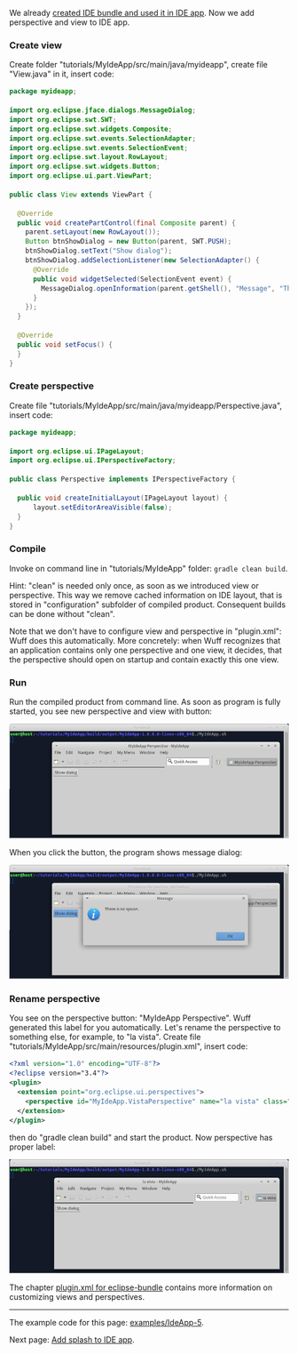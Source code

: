 We already [created IDE bundle and used it in IDE app](Create-IDE-bundle-and-use-it-in-IDE-app). Now we add perspective and view to IDE app.

### Create view

Create folder "tutorials/MyIdeApp/src/main/java/myideapp", create file "View.java" in it, insert code:

```java
package myideapp;

import org.eclipse.jface.dialogs.MessageDialog;
import org.eclipse.swt.SWT;
import org.eclipse.swt.widgets.Composite;
import org.eclipse.swt.events.SelectionAdapter;
import org.eclipse.swt.events.SelectionEvent;
import org.eclipse.swt.layout.RowLayout;
import org.eclipse.swt.widgets.Button;
import org.eclipse.ui.part.ViewPart;

public class View extends ViewPart {

  @Override
  public void createPartControl(final Composite parent) {
    parent.setLayout(new RowLayout());
    Button btnShowDialog = new Button(parent, SWT.PUSH);
    btnShowDialog.setText("Show dialog");
    btnShowDialog.addSelectionListener(new SelectionAdapter() {
      @Override
      public void widgetSelected(SelectionEvent event) {
        MessageDialog.openInformation(parent.getShell(), "Message", "There is no spoon.");
      }
    });
  }

  @Override
  public void setFocus() {
  }
}
```

### Create perspective

Create file "tutorials/MyIdeApp/src/main/java/myideapp/Perspective.java", insert code:

```java
package myideapp;

import org.eclipse.ui.IPageLayout;
import org.eclipse.ui.IPerspectiveFactory;

public class Perspective implements IPerspectiveFactory {

  public void createInitialLayout(IPageLayout layout) {
	  layout.setEditorAreaVisible(false);
  }
}
```

### Compile

Invoke on command line in "tutorials/MyIdeApp" folder: `gradle clean build`.

Hint: "clean" is needed only once, as soon as we introduced view or perspective. This way we remove cached information on IDE layout, that is stored in "configuration" subfolder of compiled product. Consequent builds can be done without "clean".

Note that we don't have to configure view and perspective in "plugin.xml": Wuff does this automatically. More concretely: when Wuff recognizes that an application contains only one perspective and one view, it decides, that the perspective should open on startup and contain exactly this one view.

### Run

Run the compiled product from command line. As soon as program is fully started, you see new perspective and view with button:

![IdeApp-5-run-1](images/IdeApp-5-run-1.png "IdeApp-5-run-1")

When you click the button, the program shows message dialog:

![IdeApp-5-run-2](images/IdeApp-5-run-2.png "IdeApp-5-run-2")

### Rename perspective

You see on the perspective button: "MyIdeApp Perspective". Wuff generated this label for you automatically. Let's rename the perspective to something else, for example, to "la vista". Create file "tutorials/MyIdeApp/src/main/resources/plugin.xml", insert code:

```xml
<?xml version="1.0" encoding="UTF-8"?>
<?eclipse version="3.4"?>
<plugin>
  <extension point="org.eclipse.ui.perspectives">
    <perspective id="MyIdeApp.VistaPerspective" name="la vista" class="myideapp.Perspective"/>
  </extension>
</plugin>
```

then do "gradle clean build" and start the product. Now perspective has proper label:

![IdeApp-5-run-3](images/IdeApp-5-run-3.png "IdeApp-5-run-3")

The chapter [plugin.xml for eclipse-bundle](plugin.xml-for-eclipse-bundle) contains more information on customizing views and perspectives.

---

The example code for this page: [examples/IdeApp-5](../tree/master/examples/IdeApp-5).

Next page: [Add splash to IDE app](Add-splash-to-IDE-app).